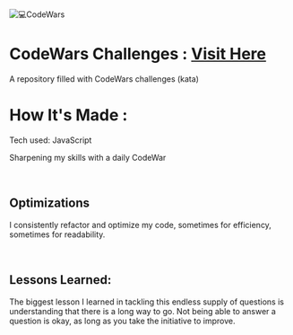 ![💻_CodeWars_](https://user-images.githubusercontent.com/59130140/206925280-05a1fd34-c187-4918-98fb-f325b1af8128.png)

# CodeWars Challenges : [Visit Here](https://www.codewars.com/users/YJordan-1)

A repository filled with CodeWars challenges (kata)

#  How It's Made :
Tech used: JavaScript

Sharpening my skills with a daily CodeWar

<br>

## Optimizations
I consistently refactor and optimize my code, sometimes for efficiency, sometimes for readability.

<br>

## Lessons Learned:
The biggest lesson I learned in tackling this endless supply of questions is understanding that there is a long way to go. Not being able to answer a question is okay, as long as you take the initiative to improve.

<br>
